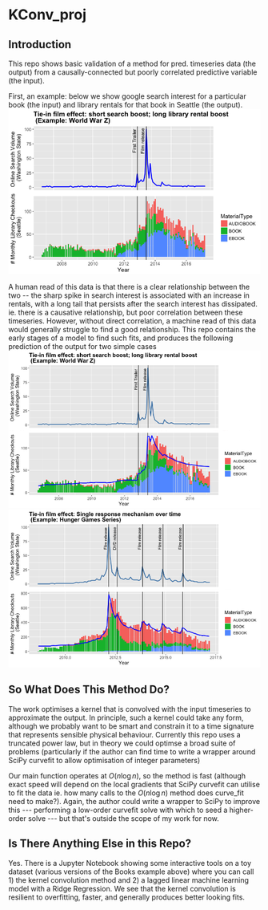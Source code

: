 # KConv_proj
## Introduction
This repo shows basic validation of a method for pred. timeseries data (the output) from a causally-connected but poorly correlated predictive variable (the input).  

First, an example: below we show google search interest for a particular book (the input) and library rentals for that book in Seattle (the output).
![Figure 1: WWZ](IMAGES/WWZ_Plot_V1.png?raw=true "Fig1")

A human read of this data is that there is a clear relationship between the two -- the sharp spike in search interest is associated with an increase in rentals, with a long tail that persists after the search interest has dissipated. ie. there is a causative relationship, but poor correlation between these timeseries.  However, without direct correlation, a machine read of this data would generally struggle to find a good relationship. This repo contains the early stages of a model to find such fits, and produces the following prediction of the output for two simple cases
![Figure 2: WWZ](IMAGES/UPDATE_WWZ.png?raw=true "Fig2")
![Figure 3: HG](IMAGES/UPDATE_HG.png?raw=true "Fig3")

## So What Does This Method Do?
The work optimises a kernel that is convolved with the input timeseries to approximate the output.  In principle, such a kernel could take any form, although we probably want to be smart and constrain it to a time signature that represents sensible physical behaviour.  Currently this repo uses a truncated power law, but in theory we could optimse a broad suite of problems (particularly if the author can find time to write a wrapper around SciPy curvefit to allow optimisation of integer parameters)

Our main function operates at $O(n \log n)$, so the method is fast (although exact speed will depend on the local gradients that SciPy curvefit can utilise to fit the data ie. how many calls to the $O(n \log n)$ method does curve_fit need to make?).  Again, the author could write a wrapper to SciPy to improve this --- performing a low-order curvefit solve with which to seed a higher-order solve --- but that's outside the scope of my work for now.

## Is There Anything Else in this Repo?
Yes.  There is a Jupyter Notebook showing some interactive tools on a toy dataset (various versions of the Books example above) where you can call 1) the kernel convolution method and 2) a lagged linear machine learning model with a Ridge Regression.  We see that the kernel convolution is resilient to overfitting, faster, and generally produces better looking fits.

